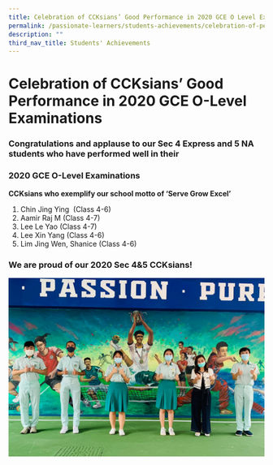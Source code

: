 ```yaml
---
title: Celebration of CCKsians’ Good Performance in 2020 GCE O Level Examinations
permalink: /passionate-learners/students-achievements/celebration-of-performance-in-2020-gce-o-level/
description: ""
third_nav_title: Students' Achievements
---
```

# **Celebration of CCKsians’ Good Performance in 2020 GCE O-Level Examinations** 

### Congratulations and applause to our Sec 4 Express and 5 NA students who have performed well in their 

### 2020 GCE O-Level Examinations 


**CCKsians who exemplify our school motto of ‘Serve Grow Excel’**  

1.  Chin Jing Ying  (Class 4-6)
2.  Aamir Raj M (Class 4-7)
3.  Lee Le Yao (Class 4-7)
4.  Lee Xin Yang (Class 4-6)
5.  Lim Jing Wen, Shanice (Class 4-6)

### We are proud of our 2020 Sec 4&5 CCKsians!

![](/images/2020%20O%20Level%20Results%20Release%20photo.jpg)
